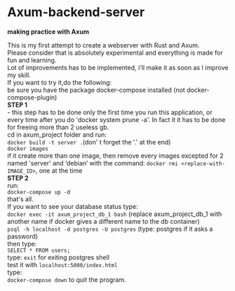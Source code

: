 # Axum-backend-server
<b>making practice with Axum</b>

This is my first attempt to create a webserver with Rust and Axum.<br>Please consider that is absolutely experimental and everything is made for fun and learning.<br>Lot of improvements has to be implemented, i'll make it as soon as I improve my skill.<br>If you want to try it,do the following:<br>be sure you have the package docker-compose installed (not docker-compose-plugin)<br><b>STEP 1</b><br>- this step has to be done only the first time you run this application, or every time after you do 'docker system prune -a'. In fact it it has to be done for freeing more than 2 useless gb.<br>cd in axum_project folder and run:<br>  ```docker build -t server .```(don' t forget the '.' at the end)<br>  ```docker images```<br>if it create more than one image, then remove every images excepted for 2 named 'server' and ‘debian’ with the command:  ```docker rmi <replace-with-IMAGE_ID>```, one at the time<br><b>STEP 2</b><br>run:<br> ```docker-compose up -d```<br>that's all.<br>If you want to see your database status type:<br>  ```docker exec -it axum_project_db_1 bash``` (replace axum_project_db_1 with another name if docker gives a different name to the db container)<br> ```psql -h localhost -d postgres -U postgres``` (type: postgres if it asks a password)<br>then type:<br>  ```SELECT * FROM users;```<br>type:  ```exit``` for exiting postgres shell<br>test it with ```localhost:5000/index.html```<br>type:<br> ```docker-compose down``` to quit the program.
